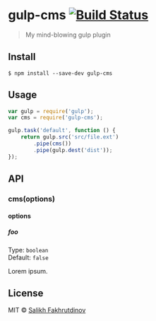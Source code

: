 # gulp-cms [![Build Status](https://travis-ci.org/free6k/gulp-cms.svg?branch=master)](https://travis-ci.org/free6k/gulp-cms)

> My mind-blowing gulp plugin


## Install

```
$ npm install --save-dev gulp-cms
```


## Usage

```js
var gulp = require('gulp');
var cms = require('gulp-cms');

gulp.task('default', function () {
	return gulp.src('src/file.ext')
		.pipe(cms())
		.pipe(gulp.dest('dist'));
});
```


## API

### cms(options)

#### options

##### foo

Type: `boolean`  
Default: `false`

Lorem ipsum.


## License

MIT © [Salikh Fakhrutdinov](http://123)
